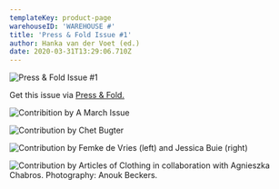```yaml
---
templateKey: product-page
warehouseID: 'WAREHOUSE #'
title: 'Press & Fold Issue #1'
author: Hanka van der Voet (ed.)
date: 2020-03-31T13:29:06.710Z
---
```

![Press & Fold Issue #1](/img/pf_mock_up-issue-luxury-0.jpg "Press & Fold Issue #1")

Get this issue via [Press & Fold.](http://pressandfoldmagazine.com)

![Contribition by A March Issue](/img/pf_mock_up-issue-luxury-1a.jpg "Contribition by A March Issue")

![Contribution by Chet Bugter ](/img/pf_mock_up-issue-luxury-13.jpg "Contribution by Chet Bugter ")

![Contribution by Femke de Vries (left) and Jessica Buie (right)](/img/pf_mock_up-issue-luxury-11.jpg "Contribution by Femke de Vries (left) and Jessica Buie (right)")

![Contribution by Articles of Clothing in collaboration with Agnieszka Chabros. Photography: Anouk Beckers.](/img/09_press-fold01_photo_anoukbeckers.jpg "Contribution by Articles of Clothing in collaboration with Agnieszka Chabros. Photography: Anouk Beckers.")